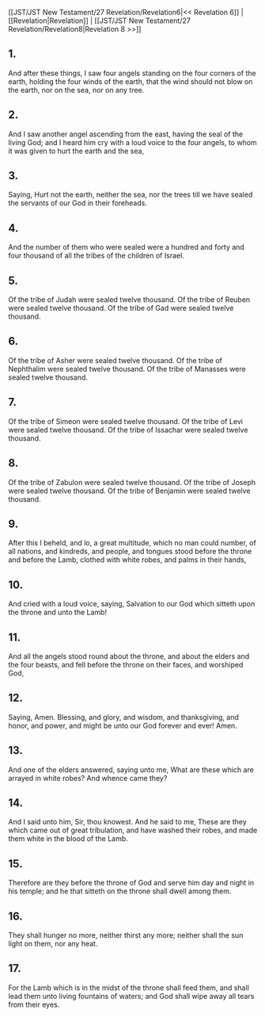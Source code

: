 [[JST/JST New Testament/27 Revelation/Revelation6|<< Revelation 6]] | [[Revelation|Revelation]] | [[JST/JST New Testament/27 Revelation/Revelation8|Revelation 8 >>]]
## 1.
And after these things, I saw four angels standing on the four corners of the earth, holding the four winds of the earth, that the wind should not blow on the earth, nor on the sea, nor on any tree.
## 2.
And I saw another angel ascending from the east, having the seal of the living God; and I heard him cry with a loud voice to the four angels, to whom it was given to hurt the earth and the sea,
## 3.
Saying, Hurt not the earth, neither the sea, nor the trees till we have sealed the servants of our God in their foreheads.
## 4.
And the number of them who were sealed were a hundred and forty and four thousand of all the tribes of the children of Israel.
## 5.
Of the tribe of Judah were sealed twelve thousand. Of the tribe of Reuben were sealed twelve thousand. Of the tribe of Gad were sealed twelve thousand.
## 6.
Of the tribe of Asher were sealed twelve thousand. Of the tribe of Nephthalim were sealed twelve thousand. Of the tribe of Manasses were sealed twelve thousand.
## 7.
Of the tribe of Simeon were sealed twelve thousand. Of the tribe of Levi were sealed twelve thousand. Of the tribe of Issachar were sealed twelve thousand.
## 8.
Of the tribe of Zabulon were sealed twelve thousand. Of the tribe of Joseph were sealed twelve thousand. Of the tribe of Benjamin were sealed twelve thousand.
## 9.
After this I beheld, and lo, a great multitude, which no man could number, of all nations, and kindreds, and people, and tongues stood before the throne and before the Lamb, clothed with white robes, and palms in their hands,
## 10.
And cried with a loud voice, saying, Salvation to our God which sitteth upon the throne and unto the Lamb!
## 11.
And all the angels stood round about the throne, and about the elders and the four beasts, and fell before the throne on their faces, and worshiped God,
## 12.
Saying, Amen. Blessing, and glory, and wisdom, and thanksgiving, and honor, and power, and might be unto our God forever and ever! Amen.
## 13.
And one of the elders answered, saying unto me, What are these which are arrayed in white robes? And whence came they?
## 14.
And I said unto him, Sir, thou knowest. And he said to me, These are they which came out of great tribulation, and have washed their robes, and made them white in the blood of the Lamb.
## 15.
Therefore are they before the throne of God and serve him day and night in his temple; and he that sitteth on the throne shall dwell among them.
## 16.
They shall hunger no more, neither thirst any more; neither shall the sun light on them, nor any heat.
## 17.
For the Lamb which is in the midst of the throne shall feed them, and shall lead them unto living fountains of waters; and God shall wipe away all tears from their eyes.

